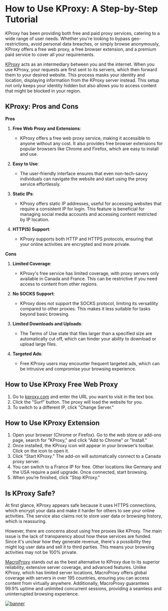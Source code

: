 # How to Use KProxy: A Step-by-Step Tutorial

KProxy has been providing both free and paid proxy services, catering to a wide range of user needs. Whether you're looking to bypass geo-restrictions, avoid personal data breaches, or simply browse anonymously, KProxy offers a free web proxy, a free browser extension, and a premium paid service to cover all your requirements.

[KProxy](https://www.macroproxy.com/blog/how-to-use-kproxy) acts as an intermediary between you and the internet. When you use KProxy, your requests are first sent to its servers, which then forward them to your desired website. This process masks your identity and location, displaying information from the KProxy server instead. This setup not only keeps your identity hidden but also allows you to access content that might be blocked in your region.

## KProxy: Pros and Cons

**Pros**

1. **Free Web Proxy and Extensions**:
   - KProxy offers a free web proxy service, making it accessible to anyone without any cost. It also provides free browser extensions for popular browsers like Chrome and Firefox, which are easy to install and use.

2. **Easy to Use**:
   - The user-friendly interface ensures that even non-tech-savvy individuals can navigate the website and start using the proxy service effortlessly.

3. **Static IPs**:
   - KProxy offers static IP addresses, useful for accessing websites that require a consistent IP for login. This feature is beneficial for managing social media accounts and accessing content restricted by IP location.

4. **HTTP(S) Support**:
   - KProxy supports both HTTP and HTTPS protocols, ensuring that your online activities are encrypted and more private.

**Cons**

1. **Limited Coverage**:
   - KProxy's free service has limited coverage, with proxy servers only available in Canada and France. This can be restrictive if you need access to content from other regions.

2. **No SOCKS Support**:
   - KProxy does not support the SOCKS protocol, limiting its versatility compared to other proxies. This makes it less suitable for tasks beyond basic browsing.

3. **Limited Downloads and Uploads**:
   - The Terms of Use state that files larger than a specified size are automatically cut off, which can hinder your ability to download or upload large files.

4. **Targeted Ads**:
   - Free KProxy users may encounter frequent targeted ads, which can be intrusive and compromise your browsing experience.

## How to Use KProxy Free Web Proxy

1. Go to [kproxy.com](https://kproxy.com) and enter the URL you want to visit in the text box.
2. Click the "Surf" button. The proxy will load the website for you.
3. To switch to a different IP, click "Change Server."

## How to Use KProxy Extension

1. Open your browser (Chrome or Firefox). Go to the web store or add-ons page, search for "KProxy," and click "Add to Chrome" or "Install."
2. Once installed, the KProxy icon will appear in your browser’s toolbar. Click on the icon to open it.
3. Click "Start KProxy." The add-on will automatically connect to a Canada proxy server.
4. You can switch to a France IP for free. Other locations like Germany and the USA require a paid upgrade. Once connected, start browsing.
5. When you’re finished, click "Stop KProxy."

## Is KProxy Safe?

At first glance, KProxy appears safe because it uses HTTPS connections, which encrypt your data and make it harder for others to see your online activities. The service also claims not to store user data or browsing history, which is reassuring.

However, there are concerns about using free proxies like KProxy. The main issue is the lack of transparency about how these services are funded. Since it's unclear how they generate revenue, there's a possibility they might log user data and sell it to third parties. This means your browsing activities may not be 100% private.

[MacroProxy](https://www.macroproxy.com/) stands out as the best alternative to KProxy due to its superior reliability, extensive server coverage, and advanced features. Unlike KProxy, which has limited server locations, MacroProxy offers global coverage with servers in over 195 countries, ensuring you can access content from virtually anywhere. Additionally, MacroProxy guarantees 99.9% uptime and unlimited concurrent sessions, providing a seamless and uninterrupted browsing experience. 

[![banner](https://github.com/user-attachments/assets/88c152c9-dc8b-48ca-b7ff-b451c40b39d6)](https://www.macroproxy.com/)



